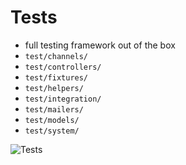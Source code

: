 # Tests
- full testing framework out of the box
- `test/channels/`
- `test/controllers/`
- `test/fixtures/`
- `test/helpers/`
- `test/integration/`
- `test/mailers/`
- `test/models/`
- `test/system/`

![Tests](https://www.hiringthing.com/wp-content/uploads/2016/06/rails-testing-unit-partial.png)
